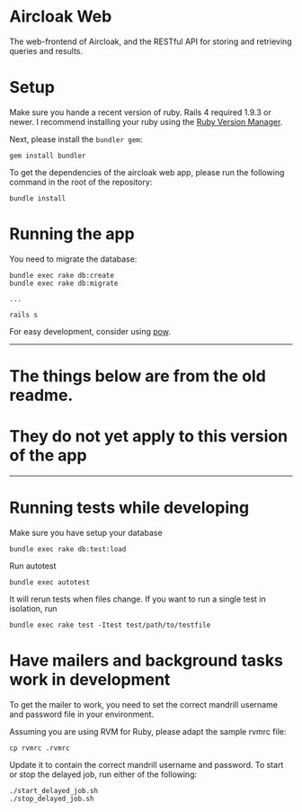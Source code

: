 Aircloak Web
============

The web-frontend of Aircloak, and the RESTful API for storing and retrieving
queries and results.

# Setup
Make sure you hande a recent version of ruby. Rails 4 required 1.9.3 or newer.
I recommend installing your ruby using the [Ruby Version Manager](https://rvm.io).

Next, please install the `bundler gem`:

    gem install bundler

To get the dependencies of the aircloak web app, please run the following
command in the root of the repository:

    bundle install

# Running the app

You need to migrate the database:

    bundle exec rake db:create
    bundle exec rake db:migrate

    ...

    rails s

For easy development, consider using [pow](http://pow.cx).

-------------------------------------------
# The things below are from the old readme.
# They do not yet apply to this version of the app
-------------------------------------------

# Running tests while developing

Make sure you have setup your database

    bundle exec rake db:test:load

Run autotest

    bundle exec autotest

It will rerun tests when files change.
If you want to run a single test in isolation, run

    bundle exec rake test -Itest test/path/to/testfile

# Have mailers and background tasks work in development

To get the mailer to work, you need to set the correct mandrill 
username and password file in your environment.

Assuming you are using RVM for Ruby, please adapt the sample rvmrc file:

    cp rvmrc .rvmrc

Update it to contain the correct mandrill username and password.
To start or stop the delayed job, run either of the following:

    ./start_delayed_job.sh
    ./stop_delayed_job.sh
